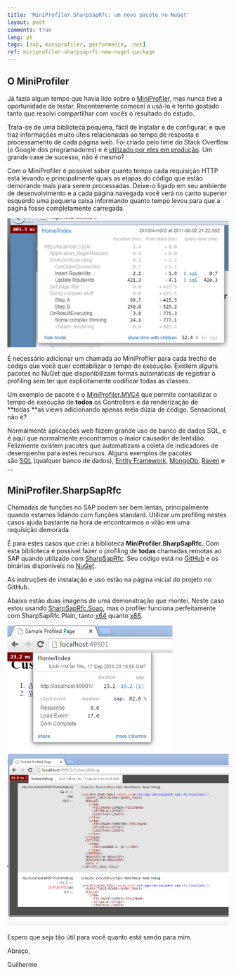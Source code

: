 ```yaml
---
title: 'MiniProfiler.SharpSapRfc: um novo pacote no NuGet'
layout: post
comments: true
lang: pt
tags: [sap, miniprofiler, performance, .net]
ref: miniprofiler-sharpsaprfc-new-nuget-package
---
```

## O MiniProfiler

Já fazia algum tempo que havia lido sobre o [MiniProfiler,](http://miniprofiler.com) mas nunca tive a oportunidade de testar. Recentemente comecei a usá-lo e tenho gostado tanto que resolvi compartilhar com vocês o resultado do estudo.

Trata-se de uma biblioteca pequena, fácil de instalar e de configurar, e que traz informações muito úteis relacionadas ao tempo de resposta e processamento de cada página web. Foi criado pelo time do Stack Overflow (o Google dos programadores) e é [utilizado por eles em produção](http://blog.codinghorror.com/performance-is-a-feature/). Um grande case de sucesso, não é mesmo?

Com o MiniProfiler é possível saber quanto tempo cada requisição HTTP está levando e principalmente quais as etapas do código que estão demorando mais para serem processadas. Deixe-o ligado em seu ambiente de desenvolvimento e a cada página navegada você verá no canto superior esquerdo uma pequena caixa informando quanto tempo levou para que a página fosse completamente carregada.

![](/public/images//2015/09/PsjLY.png)

É necessário adicionar um chamada ao MiniProfiler para cada trecho de código que você quer contabilizar o tempo de execução. Existem alguns pacotes no NuGet que disponibilizam formas automáticas de registrar o profiling sem ter que explicitamente codificar todas as classes.

Um exemplo de pacote é o [MiniProfiler.MVC4](https://www.nuget.org/packages/MiniProfiler.Mvc4/) que permite contabilizar o tempo de execução de **todos** os Controllers e da renderização de **todas **as views adicionando apenas meia dúzia de código. Sensacional, não é?

Normalmente aplicações web fazem grande uso de banco de dados SQL, e é aqui que normalmente encontramos o maior causador de lentidão. Felizmente existem pacotes que automatizam a coleta de indicadores de desempenho para estes recursos. Alguns exemplos de pacotes são [SQL](https://www.nuget.org/packages/MiniProfiler) (qualquer banco de dados), [Entity Framework](https://www.nuget.org/packages/MiniProfiler.EF6/), [MongoDb](https://www.nuget.org/packages/MiniProfiler.MongoDb), [Raven](https://www.nuget.org/packages/MiniProfiler.Raven/) e &#8230;

## MiniProfiler.SharpSapRfc

Chamadas de funções no SAP podem ser bem lentas, principalmente quando estamos lidando com funções standard. Utilizar um profiling nestes casos ajuda bastante na hora de encontrarmos o vilão em uma requisição demorada.

É para estes casos que criei a biblioteca **MiniProfiler.SharpSapRfc.** Com esta biblioteca é possível fazer o profiling de **todas** chamadas remotas ao SAP quando utilizado com [SharpSapRfc](https://www.nuget.org/packages/SharpSapRfc/). Seu código está no [GitHub](https://github.com/goenning/MiniProfiler.SharpSapRfc) e os binários disponíveis no [NuGet](https://www.nuget.org/packages/MiniProfiler.SharpSapRfc/).

As instruções de instalação e uso estão na página inicial do projeto no GitHub.

Abaixo estão duas imagens de uma demonstração que montei. Neste caso estou usando [SharpSapRfc.Soap](https://www.nuget.org/packages/SharpSapRfc.Soap/), mas o profiler funciona perfeitamente com SharpSapRfc.Plain, tanto [x64](https://www.nuget.org/packages/SharpSapRfc.Plain.x64/) quanto [x86](https://www.nuget.org/packages/SharpSapRfc.Plain.x86/).

![](/public/images//2015/09/profile-sap-1.png)
![](/public/images//2015/09/profile-sap-2.png)

Espero que seja tão útil para você quanto está sendo para mim.

Abraço,

Guilherme